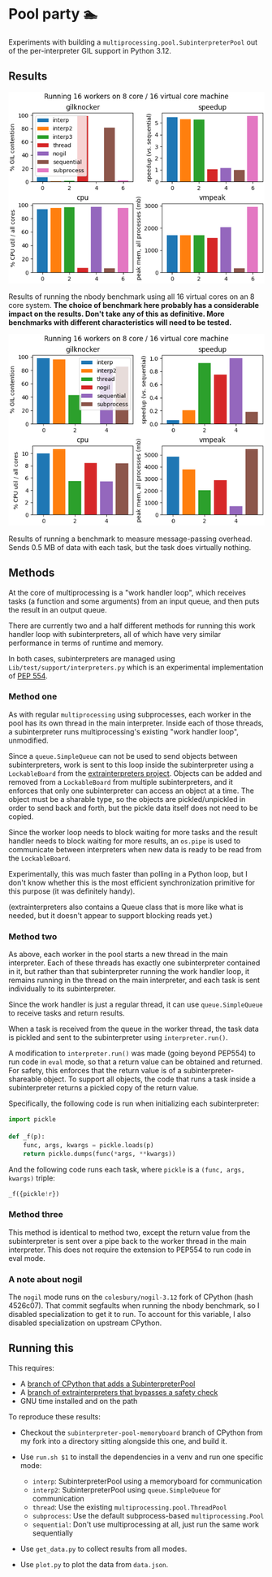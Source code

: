 # Pool party 🏊

Experiments with building a `multiprocessing.pool.SubinterpreterPool` out of the
per-interpreter GIL support in Python 3.12.

## Results

![Results](nbody.png)

Results of running the nbody benchmark using all 16 virtual cores on an 8 core
system. **The choice of benchmark here probably has a considerable impact on the
results. Don't take any of this as definitive. More benchmarks with different
characteristics will need to be tested.**

![Results](data_pass.png)

Results of running a benchmark to measure message-passing overhead. Sends 0.5 MB
of data with each task, but the task does virtually nothing.

## Methods

At the core of multiprocessing is a "work handler loop", which receives tasks (a
function and some arguments) from an input queue, and then puts the result in an
output queue.

There are currently two and a half different methods for running this work
handler loop with subinterpreters, all of which have very similar performance in terms
of runtime and memory.

In both cases, subinterpreters are managed using
`Lib/test/support/interpreters.py` which is an experimental implementation of
[PEP 554](https://peps.python.org/pep-0554/).

### Method one

As with regular `multiprocessing` using subprocesses, each worker in the pool has its own thread in the main interpreter.
Inside each of those threads, a subinterpreter runs multiprocessing's existing "work handler loop", unmodified.

Since a `queue.SimpleQueue` can not be used to send objects between
subinterpreters, work is sent to this loop inside the subinterpreter using a
`LockableBoard` from the [extrainterpreters
project](https://github.com/jsbueno/extrainterpreters). Objects can be added and
removed from a `LockableBoard` from multiple subinterpreters, and it enforces
that only one subinterpreter can access an object at a time. The object must be
a sharable type, so the objects are pickled/unpickled in order to send back and
forth, but the pickle data itself does not need to be copied.

Since the worker loop needs to block waiting for more tasks and the result
handler needs to block waiting for more results, an `os.pipe` is used to
communicate between interpreters when new data is ready to be read from the
`LockableBoard`.

Experimentally, this was much faster than polling in a Python loop, but I don't
know whether this is the most efficient synchronization primitive for this
purpose (it was definitely handy).

(extrainterpreters also contains a Queue class that is more like what is needed,
but it doesn't appear to support blocking reads yet.)

### Method two

As above, each worker in the pool starts a new thread in the main interpreter.
Each of these threads has exactly one subinterpreter contained in it, but rather
than that subinterpreter running the work handler loop, it remains running in
the thread on the main interpreter, and each task is sent individually to its
subinterpreter.

Since the work handler is just a regular thread, it can use `queue.SimpleQueue`
to receive tasks and return results.

When a task is received from the queue in the worker thread, the task data is
pickled and sent to the subinterpreter using `interpreter.run()`.

A modification to `interpreter.run()` was made (going beyond PEP554) to run code
in `eval` mode, so that a return value can be obtained and returned. For safety,
this enforces that the return value is of a subinterpreter-shareable object. To
support all objects, the code that runs a task inside a subinterpreter returns a
pickled copy of the return value.

Specifically, the following code is run when initializing each subinterpreter:

```python
import pickle

def _f(p):
    func, args, kwargs = pickle.loads(p)
    return pickle.dumps(func(*args, **kwargs))
```

And the following code runs each task, where `pickle` is a `(func, args, kwargs)` triple:

```python
_f({pickle!r})
```

### Method three

This method is identical to method two, except the return value from the
subinterpreter is sent over a pipe back to the worker thread in the main
interpreter. This does not require the extension to PEP554 to run code in eval
mode.

### A note about nogil

The `nogil` mode runs on the `colesbury/nogil-3.12` fork of CPython (hash 4526c07).
That commit segfaults when running the nbody benchmark, so I disabled specialization to get it to run.
To account for this variable, I also disabled specialization on upstream CPython.

## Running this

This requires:

  - A [branch of CPython that adds a SubinterpreterPool](https://github.com/mdboom/cpython/tree/subinterpreter-pool-memoryboard)
  - A [branch of extrainterpreters that bypasses a safety check](https://github.com/jsbueno/extrainterpreters/compare/main...mdboom:extrainterpreters:main)
  - GNU time installed and on the path

To reproduce these results:

- Checkout the `subinterpreter-pool-memoryboard` branch of CPython from my fork into a directory sitting alongside this one, and build it.
- Use `run.sh $1` to install the dependencies in a venv and run one specific mode:

  - `interp`: SubinterpreterPool using a memoryboard for communication
  - `interp2`: SubinterpreterPool using `queue.SimpleQueue` for communication
  - `thread`: Use the existing `multiprocessing.pool.ThreadPool`
  - `subprocess`: Use the default subprocess-based `multiprocessing.Pool`
  - `sequential`: Don't use multiprocessing at all, just run the same work sequentially

- Use `get_data.py` to collect results from all modes.
- Use `plot.py` to plot the data from `data.json`.
